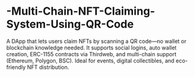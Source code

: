 # -Multi-Chain-NFT-Claiming-System-Using-QR-Code
A DApp that lets users claim NFTs by scanning a QR code—no wallet or blockchain knowledge needed. It supports social logins, auto wallet creation, ERC-1155 contracts via Thirdweb, and multi-chain support (Ethereum, Polygon, BSC). Ideal for events, digital collectibles, and eco-friendly NFT distribution.
